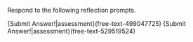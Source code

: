 Respond to the following reflection prompts.

{Submit Answer!|assessment}(free-text-499047725)
{Submit Answer!|assessment}(free-text-529519524)
